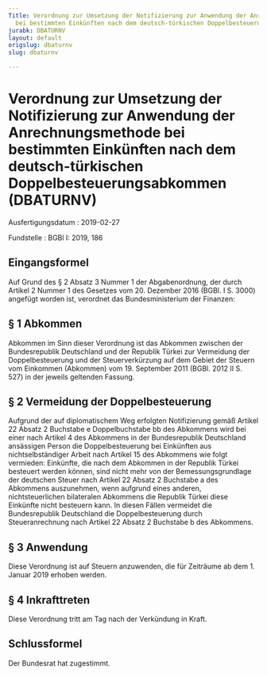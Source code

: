 ```yaml
---
Title: Verordnung zur Umsetzung der Notifizierung zur Anwendung der Anrechnungsmethode
  bei bestimmten Einkünften nach dem deutsch-türkischen Doppelbesteuerungsabkommen
jurabk: DBATURNV
layout: default
origslug: dbaturnv
slug: dbaturnv

---
```


# Verordnung zur Umsetzung der Notifizierung zur Anwendung der Anrechnungsmethode bei bestimmten Einkünften nach dem deutsch-türkischen Doppelbesteuerungsabkommen (DBATURNV)

Ausfertigungsdatum
:   2019-02-27

Fundstelle
:   BGBl I: 2019, 186


## Eingangsformel

Auf Grund des § 2 Absatz 3 Nummer 1 der Abgabenordnung, der durch
Artikel 2 Nummer 1 des Gesetzes vom 20. Dezember 2016 (BGBl. I S.
3000) angefügt worden ist, verordnet das Bundesministerium der
Finanzen:


## § 1 Abkommen

Abkommen im Sinn dieser Verordnung ist das Abkommen zwischen der
Bundesrepublik Deutschland und der Republik Türkei zur Vermeidung der
Doppelbesteuerung und der Steuerverkürzung auf dem Gebiet der Steuern
vom Einkommen (Abkommen) vom 19. September 2011 (BGBl. 2012 II S. 527)
in der jeweils geltenden Fassung.


## § 2 Vermeidung der Doppelbesteuerung

Aufgrund der auf diplomatischem Weg erfolgten Notifizierung gemäß
Artikel 22 Absatz 2 Buchstabe e Doppelbuchstabe bb des Abkommens wird
bei einer nach Artikel 4 des Abkommens in der Bundesrepublik
Deutschland ansässigen Person die Doppelbesteuerung bei Einkünften aus
nichtselbständiger Arbeit nach Artikel 15 des Abkommens wie folgt
vermieden: Einkünfte, die nach dem Abkommen in der Republik Türkei
besteuert werden können, sind nicht mehr von der Bemessungsgrundlage
der deutschen Steuer nach Artikel 22 Absatz 2 Buchstabe a des
Abkommens auszunehmen, wenn aufgrund eines anderen, nichtsteuerlichen
bilateralen Abkommens die Republik Türkei diese Einkünfte nicht
besteuern kann. In diesen Fällen vermeidet die Bundesrepublik
Deutschland die Doppelbesteuerung durch Steueranrechnung nach Artikel
22 Absatz 2 Buchstabe b des Abkommens.


## § 3 Anwendung

Diese Verordnung ist auf Steuern anzuwenden, die für Zeiträume ab dem
1\. Januar 2019 erhoben werden.


## § 4 Inkrafttreten

Diese Verordnung tritt am Tag nach der Verkündung in Kraft.


## Schlussformel

Der Bundesrat hat zugestimmt.


